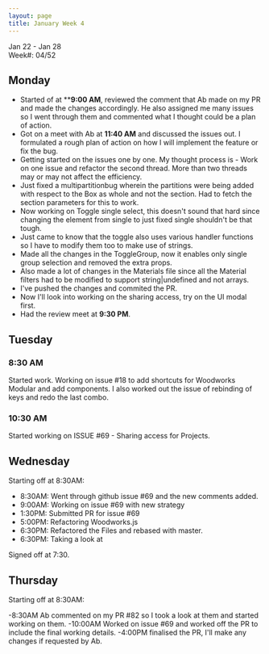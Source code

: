 ```yaml
---
layout: page
title: January Week 4
---
```


Jan 22 - Jan 28<br>
Week#: 04/52<br>


## Monday

- Started of at ****9:00 AM**, reviewed the comment that Ab made on my PR and made the changes accordingly. He also assigned me many issues so I went through them and commented what I thought could be a plan of action.
- Got on a meet with Ab at **11:40 AM** and discussed the issues out. I formulated a rough plan of action on how I will implement the feature or fix the bug.
- Getting started on the issues one by one. My thought process is - Work on one issue and refactor the second thread. More than two threads may or may not affect the efficiency.
- Just fixed a multipartitionbug wherein the partitions were being added with respect to the Box as whole and not the section. Had to fetch the section parameters for this to work.
- Now working on Toggle single select, this doesn't sound that hard since changing the element from single to just fixed single shouldn't be that tough.
- Just came to know that the toggle also uses various handler functions so I have to modify them too to make use of strings.
- Made all the changes in the ToggleGroup, now it enables only single group selection and removed the extra props.
- Also made a lot of changes in the Materials file since all the Material filters had to be modified to support string|undefined and not arrays.
- I've pushed the changes and commited the PR.
- Now I'll look into working on the sharing access, try on the UI modal first.
- Had the review meet at **9:30 PM**.

## Tuesday

### 8:30 AM
Started work. Working on issue #18 to add shortcuts for Woodworks Modular and add components. I also worked out the issue of rebinding of keys and redo the last combo.

### 10:30 AM
Started working on ISSUE #69 - Sharing access for Projects.


## Wednesday

Starting off at 8:30AM:

- 8:30AM: Went through github issue #69 and the new comments added.
- 9:00AM: Working on issue #69 with new strategy
- 1:30PM: Submitted PR for issue #69
- 5:00PM: Refactoring Woodworks.js
- 6:30PM: Refactored the Files and rebased with master.
- 6:30PM: Taking a look at

Signed off at 7:30.


## Thursday

Starting off at 8:30AM:

-8:30AM Ab commented on my PR #82 so I took a look at them and started working on them.
-10:00AM Worked on issue #69 and worked off the PR to include the final working details.
-4:00PM finalised the PR, I'll make any changes if requested by Ab.
